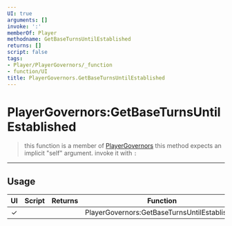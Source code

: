 ```yaml
---
UI: true
arguments: []
invoke: ':'
memberOf: Player
methodname: GetBaseTurnsUntilEstablished
returns: []
script: false
tags:
- Player/PlayerGovernors/_function
- function/UI
title: PlayerGovernors.GetBaseTurnsUntilEstablished
---
```

# PlayerGovernors:GetBaseTurnsUntilEstablished
> this function is a member of [PlayerGovernors](civ-6/lua/PlayerGovernors.md)
> this method expects an implicit "self" argument. invoke it with `:`
-----
## Usage
|  UI | Script | Returns | Function | Arguments |
|:---:|:------:|-------:|:--------:|:---------|
|✓| ||PlayerGovernors:GetBaseTurnsUntilEstablished||
